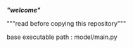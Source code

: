 *******"welcome"*******

"""read before copying this repository"""

base executable path : model/main.py
